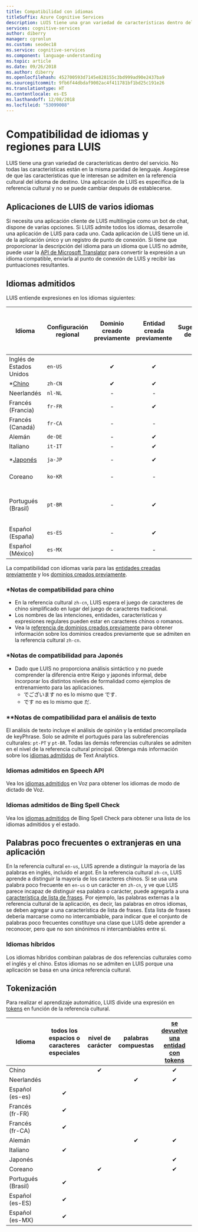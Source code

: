 ```yaml
---
title: Compatibilidad con idiomas
titleSuffix: Azure Cognitive Services
description: LUIS tiene una gran variedad de características dentro del servicio. No todas las características están en la misma paridad de lenguaje. Asegúrese de que las características que le interesan se admiten en la referencia cultural del idioma de destino. Una aplicación de LUIS es específica de la referencia cultural y no se puede cambiar después de establecerse.
services: cognitive-services
author: diberry
manager: cgronlun
ms.custom: seodec18
ms.service: cognitive-services
ms.component: language-understanding
ms.topic: article
ms.date: 09/26/2018
ms.author: diberry
ms.openlocfilehash: 452700593d7145e828155c3bd999ad90e2437ba9
ms.sourcegitcommit: 9fb6f44dbdaf9002ac4f411781bf1bd25c191e26
ms.translationtype: HT
ms.contentlocale: es-ES
ms.lasthandoff: 12/08/2018
ms.locfileid: "53099008"
---
```

# <a name="language-and-region-support-for-luis"></a>Compatibilidad de idiomas y regiones para LUIS

LUIS tiene una gran variedad de características dentro del servicio. No todas las características están en la misma paridad de lenguaje. Asegúrese de que las características que le interesan se admiten en la referencia cultural del idioma de destino. Una aplicación de LUIS es específica de la referencia cultural y no se puede cambiar después de establecerse.

## <a name="multi-language-luis-apps"></a>Aplicaciones de LUIS de varios idiomas

Si necesita una aplicación cliente de LUIS multilingüe como un bot de chat, dispone de varias opciones. Si LUIS admite todos los idiomas, desarrolle una aplicación de LUIS para cada uno. Cada aplicación de LUIS tiene un id. de la aplicación único y un registro de punto de conexión. Si tiene que proporcionar la descripción del idioma para un idioma que LUIS no admite, puede usar la [API de Microsoft Translator](../Translator/translator-info-overview.md) para convertir la expresión a un idioma compatible, enviarla al punto de conexión de LUIS y recibir las puntuaciones resultantes.

## <a name="languages-supported"></a>Idiomas admitidos

LUIS entiende expresiones en los idiomas siguientes:

| Idioma |Configuración regional  |  Dominio creado previamente | Entidad creada previamente | Sugerencias de frase | \**[Análisis de texto](https://docs.microsoft.com/azure/cognitive-services/text-analytics/text-analytics-supported-languages)<br>(Las opiniones y<br>palabras clave)|
|--|--|:--:|:--:|:--:|:--:|
| Inglés de Estados Unidos |`en-US` | ✔ | ✔  |✔|✔|
| *[Chino](#chinese-support-notes) |`zh-CN` | ✔ | ✔ |✔|-|
| Neerlandés |`nl-NL` |-|  -   |-|✔|
| Francés (Francia) |`fr-FR` |-| ✔ |✔ |✔|
| Francés (Canadá) |`fr-CA` |-|   -   |-|✔|
| Alemán |`de-DE` |-| ✔ |✔ |✔|
| Italiano |`it-IT` |-| ✔ |✔|✔|
| *[Japonés](#japanese-support-notes) |`ja-JP` |-| ✔ |✔|Solo la frase clave|
| Coreano |`ko-KR` |-|   -   |-|Solo la frase clave|
| Portugués (Brasil) |`pt-BR` |-| ✔ |✔ |No todas las referencias culturales secundarias|
| Español (España) |`es-ES` |-| ✔ |✔|✔|
| Español (México)|`es-MX` |-|  -   |✔|✔|


La compatibilidad con idiomas varía para las [entidades creadas previamente](luis-reference-prebuilt-entities.md) y los [dominios creados previamente](luis-reference-prebuilt-domains.md).

### <a name="chinese-support-notes"></a>*Notas de compatibilidad para chino

 - En la referencia cultural `zh-cn`, LUIS espera el juego de caracteres de chino simplificado en lugar del juego de caracteres tradicional.
 - Los nombres de las intenciones, entidades, características y expresiones regulares pueden estar en caracteres chinos o romanos.
 - Vea la [referencia de dominios creados previamente](luis-reference-prebuilt-domains.md) para obtener información sobre los dominios creados previamente que se admiten en la referencia cultural `zh-cn`.
<!--- When writing regular expressions in Chinese, do not insert whitespace between Chinese characters.-->

### <a name="japanese-support-notes"></a>*Notas de compatibilidad para Japonés

 - Dado que LUIS no proporciona análisis sintáctico y no puede comprender la diferencia entre Keigo y japonés informal, debe incorporar los distintos niveles de formalidad como ejemplos de entrenamiento para las aplicaciones.
     - でございます no es lo mismo que です.
     - です no es lo mismo que だ.

### <a name="text-analytics-support-notes"></a>\*\*Notas de compatibilidad para el análisis de texto
El análisis de texto incluye el análisis de opinión y la entidad precompilada de keyPhrase. Solo se admite el portugués para las subreferencias culturales: `pt-PT` y `pt-BR`. Todas las demás referencias culturales se admiten en el nivel de la referencia cultural principal. Obtenga más información sobre los [idiomas admitidos](https://docs.microsoft.com/azure/cognitive-services/text-analytics/text-analytics-supported-languages) de Text Analytics.

### <a name="speech-api-supported-languages"></a>Idiomas admitidos en Speech API
Vea los [idiomas admitidos](https://docs.microsoft.com/azure/cognitive-services/Speech/api-reference-rest/supportedlanguages##interactive-and-dictation-mode) en Voz para obtener los idiomas de modo de dictado de Voz.

### <a name="bing-spell-check-supported-languages"></a>Idiomas admitidos de Bing Spell Check
Vea los [idiomas admitidos](https://docs.microsoft.com/azure/cognitive-services/bing-spell-check/bing-spell-check-supported-languages) de Bing Spell Check para obtener una lista de los idiomas admitidos y el estado.

## <a name="rare-or-foreign-words-in-an-application"></a>Palabras poco frecuentes o extranjeras en una aplicación
En la referencia cultural `en-us`, LUIS aprende a distinguir la mayoría de las palabras en inglés, incluido el argot. En la referencia cultural `zh-cn`, LUIS aprende a distinguir la mayoría de los caracteres chinos. Si se usa una palabra poco frecuente en `en-us` o un carácter en `zh-cn`, y ve que LUIS parece incapaz de distinguir esa palabra o carácter, puede agregarla a una [característica de lista de frases](luis-how-to-add-features.md). Por ejemplo, las palabras externas a la referencia cultural de la aplicación, es decir, las palabras en otros idiomas, se deben agregar a una característica de lista de frases. Esta lista de frases debería marcarse como no intercambiable, para indicar que el conjunto de palabras poco frecuentes constituye una clase que LUIS debe aprender a reconocer, pero que no son sinónimos ni intercambiables entre sí.

### <a name="hybrid-languages"></a>Idiomas híbridos
Los idiomas híbridos combinan palabras de dos referencias culturales como el inglés y el chino. Estos idiomas no se admiten en LUIS porque una aplicación se basa en una única referencia cultural.

## <a name="tokenization"></a>Tokenización
Para realizar el aprendizaje automático, LUIS divide una expresión en [tokens](luis-glossary.md#token) en función de la referencia cultural.

|Idioma|  todos los espacios o caracteres especiales | nivel de carácter|palabras compuestas|[se devuelve una entidad con tokens](luis-concept-data-extraction.md#tokenized-entity-returned)
|--|:--:|:--:|:--:|:--:|
|Chino||✔||✔|
|Neerlandés|||✔|✔|
|Español (es-es)|✔ ||||
|Francés (fr-FR)|✔||||
|Francés (fr-CA)|✔||||
|Alemán|||✔|✔|
|Italiano|✔||||
|Japonés||||✔|
|Coreano||✔||✔|
|Portugués (Brasil)|✔||||
|Español (es-ES)|✔||||
|Español (es-MX)|✔||||
